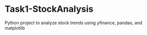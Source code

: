 # Task1-StockAnalysis
Python project to analyze stock trends using yfinance, pandas, and matplotlib
